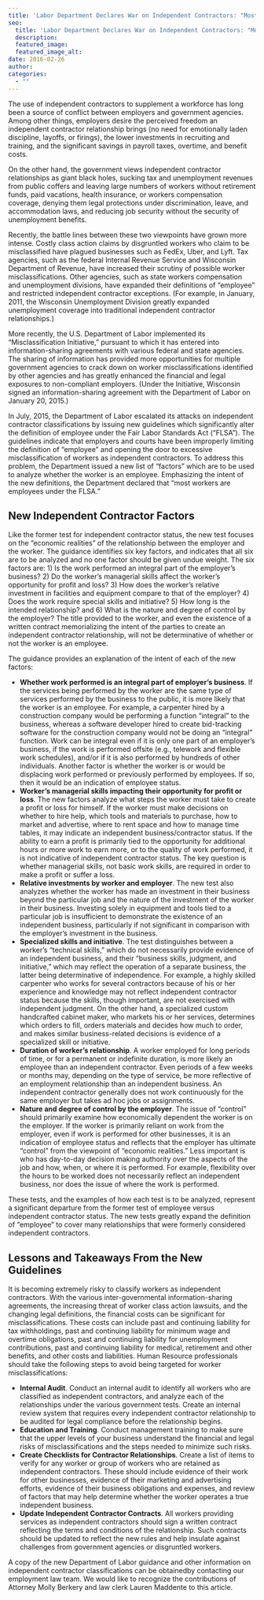```yaml
---
title: 'Labor Department Declares War on Independent Contractors: "Most Workers are Employees Regardless of Title"'
seo:
  title: 'Labor Department Declares War on Independent Contractors: "Most Workers are Employees Regardless of Title"'
  description:
  featured_image:
  featured_image_alt:
date: 2016-02-26
author:
categories:
  - ""
---
```


The use of independent contractors to supplement a workforce has long been a source of conflict between employers and government agencies. Among other things, employers desire the perceived freedom an independent contractor relationship brings (no need for emotionally laden discipline, layoffs, or firings), the lower investments in recruiting and training, and the significant savings in payroll taxes, overtime, and benefit costs.

On the other hand, the government views independent contractor relationships as giant black holes, sucking tax and unemployment revenues from public coffers and leaving large numbers of workers without retirement funds, paid vacations, health insurance, or workers compensation coverage, denying them legal protections under discrimination, leave, and accommodation laws, and reducing job security without the security of unemployment benefits.

Recently, the battle lines between these two viewpoints have grown more intense. Costly class action claims by disgruntled workers who claim to be misclassified have plagued businesses such as FedEx, Uber, and Lyft. Tax agencies, such as the federal Internal Revenue Service and Wisconsin Department of Revenue, have increased their scrutiny of possible worker misclassifications. Other agencies, such as state workers compensation and unemployment divisions, have expanded their definitions of “employee” and restricted independent contractor exceptions. (For example, in January, 2011, the Wisconsin Unemployment Division greatly expanded unemployment coverage into traditional independent contractor relationships.)

More recently, the U.S. Department of Labor implemented its “Misclassification Initiative,” pursuant to which it has entered into information-sharing agreements with various federal and state agencies. The sharing of information has provided more opportunities for multiple government agencies to crack down on worker misclassifications identified by other agencies and has greatly enhanced the financial and legal exposures to non-compliant employers. (Under the Initiative, Wisconsin signed an information-sharing agreement with the Department of Labor on January 20, 2015.)

In July, 2015, the Department of Labor escalated its attacks on independent contractor classifications by issuing new guidelines which significantly alter the definition of employee under the Fair Labor Standards Act (“FLSA”). The guidelines indicate that employers and courts have been improperly limiting the definition of “employee” and opening the door to excessive misclassification of workers as independent contractors. To address this problem, the Department issued a new list of “factors” which are to be used to analyze whether the worker is an employee. Emphasizing the intent of the new definitions, the Department declared that “most workers are employees under the FLSA.”

## New Independent Contractor Factors

Like the former test for independent contractor status, the new test focuses on the “economic realities” of the relationship between the employer and the worker. The guidance identifies six key factors, and indicates that all six are to be analyzed and no one factor should be given undue weight. The six factors are: 1) Is the work performed an integral part of the employer’s business? 2) Do the worker’s managerial skills affect the worker’s opportunity for profit and loss? 3) How does the worker’s relative investment in facilities and equipment compare to that of the employer? 4) Does the work require special skills and initiative? 5) How long is the intended relationship? and 6) What is the nature and degree of control by the employer? The title provided to the worker, and even the existence of a written contract memorializing the intent of the parties to create an independent contractor relationship, will not be determinative of whether or not the worker is an employee.

The guidance provides an explanation of the intent of each of the new factors:

- **Whether work performed is an integral part of employer’s business**. If the services being performed by the worker are the same type of services performed by the business to the public, it is more likely that the worker is an employee. For example, a carpenter hired by a construction company would be performing a function “integral” to the business, whereas a software developer hired to create bid-tracking software for the construction company would not be doing an “integral” function. Work can be integral even if it is only one part of an employer’s business, if the work is performed offsite (e.g., telework and flexible work schedules), and/or if it is also performed by hundreds of other individuals. Another factor is whether the worker is or would be displacing work performed or previously performed by employees. If so, then it would be an indication of employee status.
- **Worker’s managerial skills impacting their opportunity for profit or loss**. The new factors analyze what steps the worker must take to create a profit or loss for himself. If the worker must make decisions on whether to hire help, which tools and materials to purchase, how to market and advertise, where to rent space and how to manage time tables, it may indicate an independent business/contractor status. If the ability to earn a profit is primarily tied to the opportunity for additional hours or more work to earn more, or to the quality of work performed, it is not indicative of independent contractor status. The key question is whether managerial skills, not basic work skills, are required in order to make a profit or suffer a loss.
- **Relative investments by worker and employer**. The new test also analyzes whether the worker has made an investment in their business beyond the particular job and the nature of the investment of the worker in their business. Investing solely in equipment and tools tied to a particular job is insufficient to demonstrate the existence of an independent business, particularly if not significant in comparison with the employer’s investment in the business.
- **Specialized skills and initiative**. The test distinguishes between a worker’s “technical skills,” which do not necessarily provide evidence of an independent business, and their “business skills, judgment, and initiative,” which may reflect the operation of a separate business, the latter being determinative of independence. For example, a highly skilled carpenter who works for several contractors because of his or her experience and knowledge may not reflect independent contractor status because the skills, though important, are not exercised with independent judgment. On the other hand, a specialized custom handcrafted cabinet maker, who markets his or her services, determines which orders to fill, orders materials and decides how much to order, and makes similar business-related decisions is evidence of a specialized skill or initiative.
- **Duration of worker’s relationship**. A worker employed for long periods of time, or for a permanent or indefinite duration, is more likely an employee than an independent contractor. Even periods of a few weeks or months may, depending on the type of service, be more reflective of an employment relationship than an independent business. An independent contractor generally does not work continuously for the same employer but takes ad hoc jobs or assignments.
- **Nature and degree of control by the employer**. The issue of “control” should primarily examine how economically dependent the worker is on the employer. If the worker is primarily reliant on work from the employer, even if work is performed for other businesses, it is an indication of employee status and reflects that the employer has ultimate “control” from the viewpoint of “economic realities.” Less important is who has day-to-day decision making authority over the aspects of the job and how, when, or where it is performed. For example, flexibility over the hours to be worked does not necessarily reflect an independent business, nor does the issue of where the work is performed.

These tests, and the examples of how each test is to be analyzed, represent a significant departure from the former test of employee versus independent contractor status. The new tests greatly expand the definition of “employee” to cover many relationships that were formerly considered independent contractors.

## Lessons and Takeaways From the New Guidelines

It is becoming extremely risky to classify workers as independent contractors. With the various inter-governmental information-sharing agreements, the increasing threat of worker class action lawsuits, and the changing legal definitions, the financial costs can be significant for misclassifications. These costs can include past and continuing liability for tax withholdings, past and continuing liability for minimum wage and overtime obligations, past and continuing liability for unemployment contributions, past and continuing liability for medical, retirement and other benefits, and other costs and liabilities. Human Resource professionals should take the following steps to avoid being targeted for worker misclassifications:

- **Internal Audit**. Conduct an internal audit to identify all workers who are classified as independent contractors, and analyze each of the relationships under the various government tests. Create an internal review system that requires every independent contractor relationship to be audited for legal compliance before the relationship begins.
- **Education and Training**. Conduct management training to make sure that the upper levels of your business understand the financial and legal risks of misclassifications and the steps needed to minimize such risks.
- **Create Checklists for Contractor Relationships**. Create a list of items to verify for any worker or group of workers who are retained as independent contractors. These should include evidence of their work for other businesses, evidence of their marketing and advertising efforts, evidence of their business obligations and expenses, and review of factors that may help determine whether the worker operates a true independent business.
- **Update Independent Contractor Contracts**. All workers providing services as independent contractors should sign a written contract reflecting the terms and conditions of the relationship. Such contracts should be updated to reflect the new rules and help insulate against challenges from government agencies or disgruntled workers.

A copy of the new Department of Labor guidance and other information on independent contractor classifications can be obtainedby contacting our employment law team. We would like to recognize the contributions of Attorney Molly Berkery and law clerk Lauren Maddente to this article.
